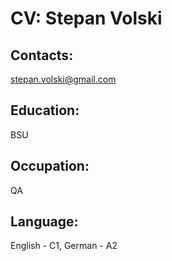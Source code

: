 # CV: Stepan Volski
## Contacts:
stepan.volski@gmail.com

## Education:
BSU

## Occupation:
QA

## Language:
English - C1, 
German - A2

